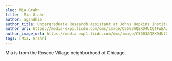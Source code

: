 ```yaml
---
slug: Mia Grahn
title:  Mia Grahn
author: agandhi6
author_title: Undergraduate Research Assistant at Johns Hopkins Institute for NanoBioTechnology
author_url: https://media-exp1.licdn.com/dms/image/C5603AQEXD4UtQTFwEA/profile-displayphoto-shrink_200_200/0/1564242862246?e=1613001600&v=beta&t=J0gNAuZrWXWwq_QyOaHnNgKEwKTPq6LIITaIDV9nZEY
author_image_url: https://media-exp1.licdn.com/dms/image/C5603AQEXD4UtQTFwEA/profile-displayphoto-shrink_200_200/0/1564242862246?e=1613001600&v=beta&t=J0gNAuZrWXWwq_QyOaHnNgKEwKTPq6LIITaIDV9nZEY
tags: [Mia, Grahn]
---
```


Mia is from the Roscoe Village neighborhood of Chicago. 